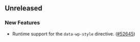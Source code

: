 <!-- Learn how to maintain this file at https://github.com/WordPress/gutenberg/tree/HEAD/packages#maintaining-changelogs. -->

## Unreleased

### New Features

-   Runtime support for the `data-wp-style` directive. ([#52645](https://github.com/WordPress/gutenberg/pull/52645))
